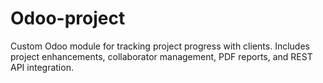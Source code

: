 # Odoo-project
Custom Odoo module for tracking project progress with clients. Includes project enhancements, collaborator management, PDF reports, and REST API integration.

